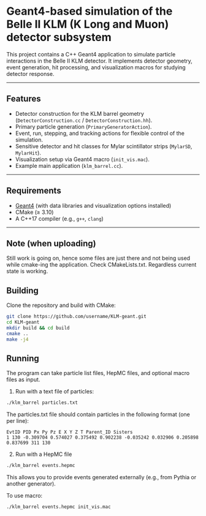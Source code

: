 # Geant4-based simulation of the Belle II KLM (K Long and Muon) detector subsystem

This project contains a C++ Geant4 application to simulate particle interactions in the Belle II KLM detector. It implements detector geometry, event generation, hit processing, and visualization macros for studying detector response.

---

## Features
- Detector construction for the KLM barrel geometry (`DetectorConstruction.cc` / `DetectorConstruction.hh`).  
- Primary particle generation (`PrimaryGeneratorAction`).  
- Event, run, stepping, and tracking actions for flexible control of the simulation.  
- Sensitive detector and hit classes for Mylar scintillator strips (`MylarSD`, `MylarHit`).  
- Visualization setup via Geant4 macro (`init_vis.mac`).  
- Example main application (`klm_barrel.cc`).  

---
## Requirements
- [Geant4](https://geant4.web.cern.ch/) (with data libraries and visualization options installed)  
- CMake (≥ 3.10)  
- A C++17 compiler (e.g., `g++`, `clang`)  

---


## Note (when uploading)
Still work is going on, hence some files are just there and not being used while cmake-ing the application. Check CMakeLists.txt. Regardless current state is working.

## Building
Clone the repository and build with CMake:

```bash
git clone https://github.com/username/KLM-geant.git
cd KLM-geant
mkdir build && cd build
cmake ..
make -j4
```

## Running

The program can take particle list files, HepMC files, and optional macro files as input.

1. Run with a text file of particles:
```bash
./klm_barrel particles.txt
```

The particles.txt file should contain particles in the following format (one per line):
```
EvtID PID Px Py Pz E X Y Z T Parent_ID Sisters
1 130 -0.309704 0.574027 0.375492 0.902238 -0.035242 0.032906 0.205898 0.837699 311 130
```

2. Run with a HepMC file

```bash
./klm_barrel events.hepmc
```

This allows you to provide events generated externally (e.g., from Pythia or another generator).

To use macro:

```bash
./klm_barrel events.hepmc init_vis.mac
```

